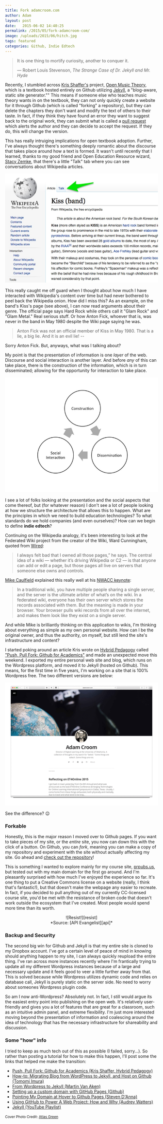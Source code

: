 ```yaml
---
title: Fork adamcroom.com
author: Adam
layout: post
date:   2015-06-02 14:40:25
permalink: /2015/05/fork-adamcroom-com/
image: /uploads/2015/06/hitch.jpg
tags: featured
categories: Github, Indie Edtech
---
```


> It is one thing to mortify curiosity, another to conquer it.
>
> — Robert Louis Stevenson, *The Strange Case of Dr. Jekyll and Mr. Hyde*

Recently, I stumbled across [Kris Shaffer's][kris] project, [Open Music Theory][openmusictheory], which is a textbook hosted entirely on Github utilizing [Jekyll][jekyll], a "blog-aware, static site generator."" This means if someone else who teaches music theory wants in on the textbook, they can not only quickly create a website for it through Github (which is called "forking" a repository), but they can delete the chapters they don't want and modify the text of others to their taste. In fact, if they think they have found an error they want to suggest back to the original work, they can submit what is called a [pull request][pullrequest] which alerts the author and they can decide to accept the request. If they do, this will change the version.

This has really intruiging implications for open textbook adoption. Further, I've always thought there's something deeply romantic about the discourse that takes place around how a text is formed. It wasn't until recently that I learned, thanks to my good friend and Open Education Resource wizard, [Stacy Zemke][stacyzemke], that there's a little "Talk" tab where you can see conversations about Wikipedia articles.

![Kiss Wikipedia Article][kiss]

This really caught me off guard when I thought about how much I have interacted with Wikipedia's content over time but had never bothered to peel back the Wikipedia onion. How did I miss this? As an example, on the band's Kiss's page (see above), I can now read arguments about their genre. The official page says Hard Rock while others call it "Glam Rock" and "Glam Metal." Real serious stuff. Or how Anton Fick, whoever that is, was never in the band in May 1980 despite the Wiki page saying he was.

> Anton Fick was not an official member of Kiss in May 1980. That is a lie, a big lie. And it is an evil lie! --

Sorry Anton Fick. But, anyways, what was I talking about?

My point is that the presentation of information is one *layer* of the web. Discourse and social interaction is another layer. And before *any* of this can take place, there is the construction of the information, which is in turn disseminated; allowing for the opportunity for interaction to take place.

![Web Cycle][cycle]

I see a lot of folks looking at the presentation and the social aspects that come thereof, but (for whatever reason) I don't see a lot of people looking at how we structure the architecture that allows this to happen. What are the principles in which we need to build education technologies? To what standards do we hold companies (and even ourselves)? How can we begin to define **indie edtech**?

Continuing on the Wikipedia analogy, it's been interesting to look at the Federated Wiki project from the creator of the Wiki, Ward Cunningham, quoted from [Wired][wired]:

> I always felt bad that I owned all those pages,” he says. The central idea of a wiki — whether it’s driving Wikipedia or C2 — is that anyone can add or edit a page, but those pages all live on servers that someone else owns and controls.

[Mike Caulfield][holden] explained this really well at his [NWACC keynote][holdenkeynote]:

> In a traditional wiki, you have multiple people sharing a single server, and the server is the ultimate arbiter of what’s on the wiki. In a federated wiki, everyone has their own server which stores the records associated with them. But the meaning is made in your browser. Your browser pulls wiki records from all over the internet, and makes them look like they exist on a single server.

And while Mike is brilliantly thinking on this application to wikis, I'm thinking about everything as simple as my own personal website. How can I be the original owner, and thus the authority, on myself, but still lend the site's infrastructure and content?

I started poking around an article Kris wrote on [Hybrid Pedagogy][hybridpedagogy] called ["Push, Pull Fork: Github for Academics"][hybridpedgithub] and made an unexpected move this weekend. I exported my entire personal web site and blog, which runs on the Wordpress platform, and moved it to Jekyll (hosted on Github). This means, for the first time in five years, I'm working on a site that is 100% Wordpress free. The two different versions are below:

![adamcroom.com][newsite]

See the difference? :wink:

### Forkable

Honestly, this is the major reason I moved over to Github pages. If you want to take pieces of my site, or the *entire* site, you now can down this with the click of a button. On Github, you can *fork*, meaning you can make a copy of my repository and experiment with the site without actually affecting my site. Go ahead and [check out the repository][repo]!

This is something I wanted to explore mainly for my course site, [prpubs.us][prpubs], but tested out with my main domain for the first go around. And I'm pleasantly surprised with how much I've enjoyed the experience so far. It's one thing to put a Creative Commons license on a website (really, I think that's fantastic!), but that doesn't make the webpage any easier to recreate. In fact, if you decided to pull anything out of my currently CC-licensed course site, you'd be met with the resistance of broken code that doesn't work outside the ecosystem that I've created. Most people would spend more time than its worth.

<center>![Resist!][resist]</center>

<center>*Source: [API Evangelist][api]*</center>


### Backup and Security

The second big win for Github and Jekyll is that my entire site is cloned to my Dropbox account. I've got a certain level of peace of mind in knowing should anything happen to my site, I can always quickly reupload the entire thing. I've ran across more instances recently where I'm frantically trying to update all my different Wordpress instances because of a large and necessary update and it feels good to veer a little further away from that. This is solved because while Wordpress utilizes dynamic code and relies on database call, Jekyll is purely static on the server side. No need to worry about someones Wordpress plugin code.

So am I now anti-Wordpress? Absolutely not. In fact, I still would argue its the easiest entry point into publishing on the open web. It's relatively user-friendly and gives you a lot of features that are great for a classroom, such as an intuitive admin panel, and extreme flexibility. I'm just more interested moving beyond the presentation of information and coalescing around the idea of technology that has the necessary infrastructure for shareability and discussion.

### Some "how" info

I tried to keep as much tech out of this as possible (I failed, sorry...). So rather than posting a tutorial for how to make this happen, I'll post some the links that helped me make the transition:

- [Push, Pull Fork: Github for Academics (Kris Shaffer, Hybrid Pedagogy)][hybridpedgithub]
- [How-to: Migrating Blog from WordPress to Jekyll, and Host on Github (Tomomi Imura)][migrate]
- [From Wordpress to Jekyll (Martin Van Aken)][fromwordpress]
- [Setting up a custom domain with GitHub Pages (Github)][customdomain]
- [Pointing My Domain at Hover to Github Pages (Steven D'Anna)][hover]
- [Using GitHub to Power A Web Project: How and Why (Audrey Watters)][audrey]
- [Jekyll (YouTube Playlist)][youtube]

<small>Cover Photo Credit: [Atlas Green][atlasgreen]</small>

[jekyll]: http://jekyllrb.com
[newsite]: /uploads/2015/06/newsite.gif
[prpubs]:http://prpubs.us
[kris]:https://twitter.com/krisshaffer
[openmusictheory]:http://openmusictheory.com/
[pullrequest]: http://oss-watch.ac.uk/resources/pullrequest
[stacyzemke]:#
[kiss]: /uploads/2015/06/Kiss.jpg
[hybridpedagogy]:http://www.hybridpedagogy.com/journal/push-pull-fork-github-for-academics/
[hybridpedgithub]: http://www.hybridpedagogy.com/journal/push-pull-fork-github-for-academics/
[wired]: http://www.wired.com/2012/07/wiki-inventor/
[holden]: https://twitter.com/holden
[holdenkeynote]: http://hapgood.us/2014/11/06/federated-education-new-directions-in-digital-collaboration/
[resist]: /uploads/2015/06/developers-will-resist.gif
[api]: http://apievangelist.com/2012/10/08/developers-resist-api-evangelism/
[atlasgreen]: https://stocksnap.io/author/675
[migrate]: http://www.girliemac.com/blog/2013/12/27/wordpress-to-jekyll/
[fromwordpress]:http://blog.8thcolor.com/en/2014/05/migrate-from-wordpress/
[customdomain]:https://help.github.com/articles/setting-up-a-custom-domain-with-github-pages/
[hover]:http://stevendanna.com/2014/09/10/Hover-Domain-Pointing-To-Github-Pages/
[audrey]: [http://audreywatters.com/2013/07/07/how-to-run-your-site-on-github/]
[youtube]: https://www.youtube.com/playlist?list=PLWjCJDeWfDdfVEcLGAfdJn_HXyM4Y7_k-
[cycle]: /uploads/2015/06/cycle.jpg
[repo]: https://github.com/adamcroom/mediator
